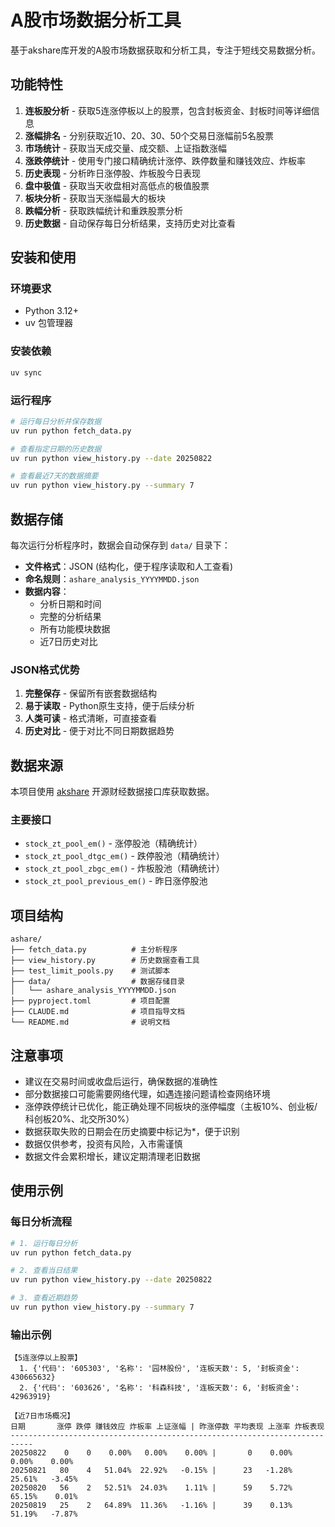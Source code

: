 # A股市场数据分析工具

基于akshare库开发的A股市场数据获取和分析工具，专注于短线交易数据分析。

## 功能特性

1. **连板股分析** - 获取5连涨停板以上的股票，包含封板资金、封板时间等详细信息
2. **涨幅排名** - 分别获取近10、20、30、50个交易日涨幅前5名股票  
3. **市场统计** - 获取当天成交量、成交额、上证指数涨幅
4. **涨跌停统计** - 使用专门接口精确统计涨停、跌停数量和赚钱效应、炸板率
5. **历史表现** - 分析昨日涨停股、炸板股今日表现
6. **盘中极值** - 获取当天收盘相对高低点的极值股票
7. **板块分析** - 获取当天涨幅最大的板块
8. **跌幅分析** - 获取跌幅统计和重跌股票分析
9. **历史数据** - 自动保存每日分析结果，支持历史对比查看

## 安装和使用

### 环境要求
- Python 3.12+
- uv 包管理器

### 安装依赖
```bash
uv sync
```

### 运行程序
```bash
# 运行每日分析并保存数据
uv run python fetch_data.py

# 查看指定日期的历史数据
uv run python view_history.py --date 20250822

# 查看最近7天的数据摘要
uv run python view_history.py --summary 7
```

## 数据存储

每次运行分析程序时，数据会自动保存到 `data/` 目录下：
- **文件格式**：JSON (结构化，便于程序读取和人工查看)
- **命名规则**：`ashare_analysis_YYYYMMDD.json`
- **数据内容**：
  - 分析日期和时间
  - 完整的分析结果
  - 所有功能模块数据
  - 近7日历史对比

### JSON格式优势
1. **完整保存** - 保留所有嵌套数据结构
2. **易于读取** - Python原生支持，便于后续分析
3. **人类可读** - 格式清晰，可直接查看
4. **历史对比** - 便于对比不同日期数据趋势

## 数据来源

本项目使用 [akshare](https://github.com/akfamily/akshare) 开源财经数据接口库获取数据。

### 主要接口
- `stock_zt_pool_em()` - 涨停股池（精确统计）
- `stock_zt_pool_dtgc_em()` - 跌停股池（精确统计）  
- `stock_zt_pool_zbgc_em()` - 炸板股池（精确统计）
- `stock_zt_pool_previous_em()` - 昨日涨停股池

## 项目结构

```
ashare/
├── fetch_data.py          # 主分析程序
├── view_history.py        # 历史数据查看工具
├── test_limit_pools.py    # 测试脚本
├── data/                  # 数据存储目录
│   └── ashare_analysis_YYYYMMDD.json
├── pyproject.toml         # 项目配置
├── CLAUDE.md              # 项目指导文档
└── README.md              # 说明文档
```

## 注意事项

- 建议在交易时间或收盘后运行，确保数据的准确性
- 部分数据接口可能需要网络代理，如遇连接问题请检查网络环境
- 涨停跌停统计已优化，能正确处理不同板块的涨停幅度（主板10%、创业板/科创板20%、北交所30%）
- 数据获取失败的日期会在历史摘要中标记为*，便于识别
- 数据仅供参考，投资有风险，入市需谨慎
- 数据文件会累积增长，建议定期清理老旧数据

## 使用示例

### 每日分析流程
```bash
# 1. 运行每日分析
uv run python fetch_data.py

# 2. 查看当日结果
uv run python view_history.py --date 20250822

# 3. 查看近期趋势
uv run python view_history.py --summary 7
```

### 输出示例
```
【5连涨停以上股票】
  1. {'代码': '605303', '名称': '园林股份', '连板天数': 5, '封板资金': 430665632}
  2. {'代码': '603626', '名称': '科森科技', '连板天数': 6, '封板资金': 42963919}

【近7日市场概况】
日期       涨停 跌停 赚钱效应 炸板率 上证涨幅 | 昨涨停数 平均表现 上涨率 炸板表现
---------------------------------------------------------------------------
20250822    0    0    0.00%   0.00%    0.00% |       0    0.00%   0.00%    0.00%
20250821   80    4   51.04%  22.92%   -0.15% |      23   -1.28%  25.61%   -3.45%
20250820   56    2   52.51%  24.03%    1.11% |      59    5.72%  65.15%    0.01%
20250819   25    2   64.89%  11.36%   -1.16% |      39    0.13%  51.19%   -7.87%
```